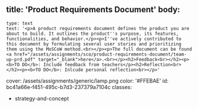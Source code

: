 title: 'Product Requirements Document'
body:
  -
    type: text
    text: '<p>A product requirements document defines the product you are about to build. It outlines the product''s purpose, its features, functionalities, and behavior.</p><p>I''ve actively contributed to this document by formulating several user stories and prioritizing them using the MoSCoW method.<br></p><p>The full document can be found <a href="/assets/assignments/sco/product-requirements-document/team-up-prd.pdf" target="_blank">here</a>.<br></p><h2>Feedback<br></h2><p><b>TO DO</b>: Include feedback from teachers</p><h2>Reflection<br></h2><p><b>TO DO</b>: Inlcude personal reflection<br></p>'
cover: /assets/assignments/generic/lamp.png
color: '#FFEBAE'
id: bc41a66e-f451-495c-b7d3-237379a7104c
classes:
  - strategy-and-concept
